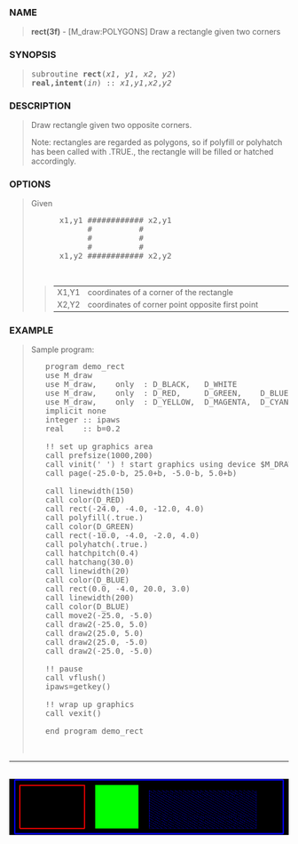 <?
<body>
  <a name="top" id="top"></a>
  <div id="Container">
    <div id="Content">
      <div class="c319">
      </div><a name="0"></a>
      <h3><a name="0">NAME</a></h3>
      <blockquote>
        <b>rect(3f)</b> - [M_draw:POLYGONS] Draw a rectangle given two corners <b></b>
      </blockquote><a name="contents" id="contents"></a>
      <h3><a name="5">SYNOPSIS</a></h3>
      <blockquote>
        <pre>
subroutine <b>rect</b>(<i>x1</i>, <i>y1</i>, <i>x2</i>, <i>y2</i>)
<b>real,intent</b>(<i>in</i>) :: <i>x1</i>,<i>y1</i>,<i>x2</i>,<i>y2</i>
</pre>
      </blockquote><a name="2"></a>
      <h3><a name="2">DESCRIPTION</a></h3>
      <blockquote>
        Draw rectangle given two opposite corners.
        <p>Note: rectangles are regarded as polygons, so if polyfill or polyhatch has been called with .TRUE., the rectangle will be filled or hatched
        accordingly.</p>
      </blockquote><a name="3"></a>
      <h3><a name="3">OPTIONS</a></h3>
      <blockquote>
        Given
        <pre>
      x1,y1 ############ x2,y1
            #          #
            #          #
            #          #
      x1,y2 ############ x2,y2
<br />
</pre>
        <blockquote>
          <table cellpadding="3">
            <tr valign="top">
              <td class="c320" width="6%" nowrap="nowrap">X1,Y1</td>
              <td valign="bottom">coordinates of a corner of the rectangle</td>
            </tr>
            <tr valign="top">
              <td class="c320" width="6%" nowrap="nowrap">X2,Y2</td>
              <td valign="bottom">coordinates of corner point opposite first point</td>
            </tr>
          </table>
        </blockquote>
      </blockquote><a name="4"></a>
      <h3><a name="4">EXAMPLE</a></h3>
      <blockquote>
        Sample program:
        <pre>
   program demo_rect
   use M_draw
   use M_draw,    only  : D_BLACK,   D_WHITE
   use M_draw,    only  : D_RED,     D_GREEN,    D_BLUE
   use M_draw,    only  : D_YELLOW,  D_MAGENTA,  D_CYAN
   implicit none
   integer :: ipaws
   real    :: b=0.2
<br />   !! set up graphics area
   call prefsize(1000,200)
   call vinit(' ') ! start graphics using device $M_DRAW_DEVICEDEVICE
   call page(-25.0-b, 25.0+b, -5.0-b, 5.0+b)
<br />   call linewidth(150)
   call color(D_RED)
   call rect(-24.0, -4.0, -12.0, 4.0)
   call polyfill(.true.)
   call color(D_GREEN)
   call rect(-10.0, -4.0, -2.0, 4.0)
   call polyhatch(.true.)
   call hatchpitch(0.4)
   call hatchang(30.0)
   call linewidth(20)
   call color(D_BLUE)
   call rect(0.0, -4.0, 20.0, 3.0)
   call linewidth(200)
   call color(D_BLUE)
   call move2(-25.0, -5.0)
   call draw2(-25.0, 5.0)
   call draw2(25.0, 5.0)
   call draw2(25.0, -5.0)
   call draw2(-25.0, -5.0)
<br />   !! pause
   call vflush()
   ipaws=getkey()
<br />   !! wrap up graphics
   call vexit()
<br />   end program demo_rect
<br />
</pre>
      </blockquote>
      <hr />
      <br />
      <div class="c319"><img src="../images/rect.3m_draw.gif" /></div>
    </div>
  </div>
</body>
